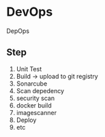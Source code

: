 # DevOps
DepOps

## Step

1. Unit Test
2. Build -> upload to git registry
3. Sonarcube
4. Scan depedency
5. security scan
6. docker build
7. imagescanner
8. Deploy
9. etc
